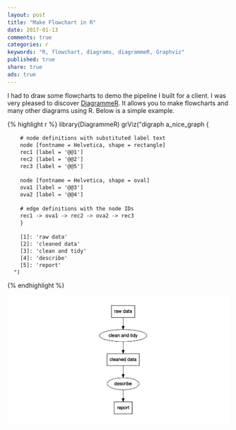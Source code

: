 ```yaml
---
layout: post
title: "Make Flowchart in R"
date: 2017-01-13 
comments: true
categories: r
keywords: "R, flowchart, diagrams, diagrammeR, Graphviz"
published: true
share: true
ads: true
---
```


I had to draw some flowcharts to demo the pipeline I built for a client. I was very pleased to discover [DiagrammeR](http://rich-iannone.github.io/DiagrammeR/). It allows you to make flowcharts and many other diagrams using R. Below is a simple example.


{% highlight r %}
library(DiagrammeR)
grViz("digraph a_nice_graph {
        
        # node definitions with substituted label text
        node [fontname = Helvetica, shape = rectangle]        
        rec1 [label = '@@1']
        rec2 [label = '@@2']
        rec3 [label = '@@5']

        node [fontname = Helvetica, shape = oval]
        ova1 [label = '@@3']
        ova2 [label = '@@4']

        # edge definitions with the node IDs
        rec1 -> ova1 -> rec2 -> ova2 -> rec3
        }
      
        [1]: 'raw data'
        [2]: 'cleaned data'
        [3]: 'clean and tidy'
        [4]: 'describe'
        [5]: 'report'
      ")
{% endhighlight %}

![center](/../figs/2017-01-13-make-flowchart-in-r/unnamed-chunk-1-1.png)

